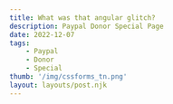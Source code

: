 ```yaml
---
title: What was that angular glitch?
description: Paypal Donor Special Page
date: 2022-12-07
tags:
    - Paypal
    - Donor
    - Special
thumb: '/img/cssforms_tn.png'
layout: layouts/post.njk
---
```

